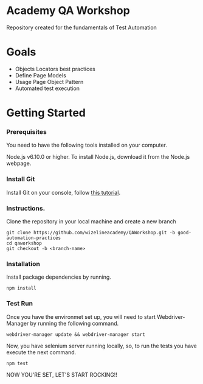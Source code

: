 # Academy QA Workshop
Repository created for the fundamentals of Test Automation

# Goals

* Objects Locators best practices
* Define Page Models
* Usage Page Object Pattern 
* Automated test execution


# Getting Started

### Prerequisites

You need to have the following tools installed on your computer.

Node.js v6.10.0 or higher.
To install Node.js, download it from the Node.js webpage.

### Install Git

Install Git on your console, follow [this tutorial](https://git-scm.com/book/en/v2/Getting-Started-Installing-Git).

### Instructions.
Clone the repository in your local machine and create a new branch
```
git clone https://github.com/wizelineacademy/QAWorkshop.git -b good-automation-practices
cd qaworkshop
git checkout -b <branch-name>
```

### Installation
Install package dependencies by running.

```npm install```

### Test Run

Once you have the environmet set up, you will need to start Webdriver-Manager by running the following command.
```
webdriver-manager update && webdriver-manager start
```
Now, you have selenium server running locally, so, to run the tests you have execute the next command.
```
npm test
```

NOW YOU'RE SET, LET'S START ROCKING!!
